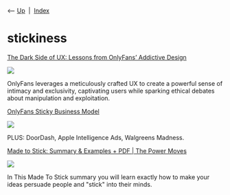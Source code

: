 <div class="nav">

⟵ [Up](index.html)  \|  [Index](index.html)

</div>

# stickiness

<div class="cards">

<div class="card">

<div class="card-title">

[The Dark Side of UX: Lessons from OnlyFans’ Addictive
Design](https://webdesignerdepot.com/the-dark-side-of-ux-lessons-from-onlyfans-addictive-design/)

</div>

<div class="card-image">

[![](https://webdesignerdepot-wp.s3.us-east-2.amazonaws.com/2025/01/09120240/2343.jpg)](https://webdesignerdepot.com/the-dark-side-of-ux-lessons-from-onlyfans-addictive-design/)

</div>

OnlyFans leverages a meticulously crafted UX to create a powerful sense
of intimacy and exclusivity, captivating users while sparking ethical
debates about manipulation and exploitation.

</div>

<div class="card">

<div class="card-title">

[OnlyFans Sticky Business
Model](https://www.readtrung.com/p/onlyfans-sticky-business-model)

</div>

<div class="card-image">

[![](https://substackcdn.com/image/fetch/w_1200,h_600,c_fill,f_jpg,q_auto:good,fl_progressive:steep,g_auto/https%3A%2F%2Fsubstack-post-media.s3.amazonaws.com%2Fpublic%2Fimages%2F9d11a31a-5910-4e5f-9e37-76a88b0f7d75_1024x1024.png)](https://www.readtrung.com/p/onlyfans-sticky-business-model)

</div>

PLUS: DoorDash, Apple Intelligence Ads, Walgreens Madness.

</div>

<div class="card">

<div class="card-title">

[Made to Stick: Summary & Examples + PDF \| The Power
Moves](https://thepowermoves.com/made-stick-summary)

</div>

<div class="card-image">

[![](https://thepowermoves.com/wp-content/uploads/Made-to-Stick.jpg)](https://thepowermoves.com/made-stick-summary)

</div>

In This Made To Stick summary you will learn exactly how to make your
ideas persuade people and "stick" into their minds.

</div>

</div>
